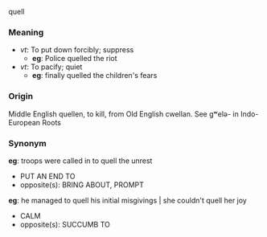 quell
### Meaning
+ _vt_: To put down forcibly; suppress
    + __eg__: Police quelled the riot
+ _vt_: To pacify; quiet
    + __eg__: finally quelled the children's fears

### Origin

Middle English quellen, to kill, from Old English cwellan. See gʷelə- in Indo-European Roots

### Synonym

__eg__: troops were called in to quell the unrest

+ PUT AN END TO
+ opposite(s): BRING ABOUT, PROMPT

__eg__: he managed to quell his initial misgivings | she couldn't quell her joy

+ CALM
+ opposite(s): SUCCUMB TO


